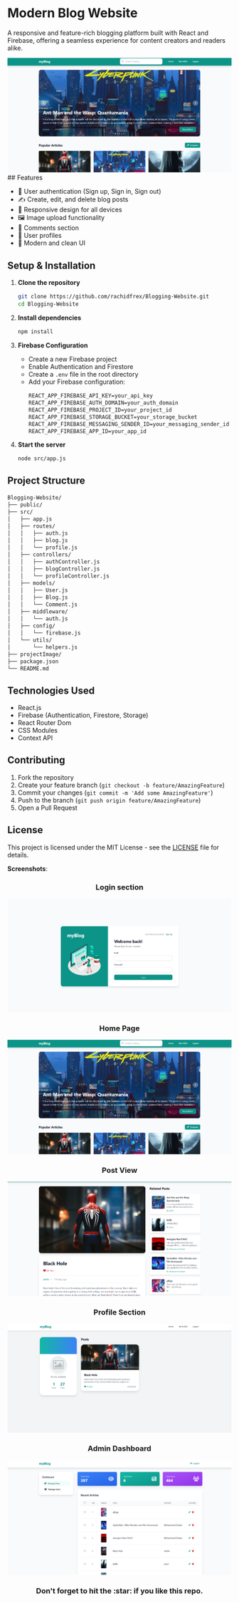 # Modern Blog Website

A responsive and feature-rich blogging platform built with React and Firebase, offering a seamless experience for content creators and readers alike.

<img src="projectImage\home-page.png">
## Features

- 🔐 User authentication (Sign up, Sign in, Sign out)
- ✍️ Create, edit, and delete blog posts
- 📱 Responsive design for all devices
- 🖼️ Image upload functionality
- 💬 Comments section
- 👤 User profiles
- 🎨 Modern and clean UI

## Setup & Installation

1. **Clone the repository**
   ```bash
   git clone https://github.com/rachidfrex/Blogging-Website.git
   cd Blogging-Website
   ```

2. **Install dependencies**
   ```bash
   npm install
   ```

3. **Firebase Configuration**
   - Create a new Firebase project
   - Enable Authentication and Firestore
   - Create a `.env` file in the root directory
   - Add your Firebase configuration:
     ```
     REACT_APP_FIREBASE_API_KEY=your_api_key
     REACT_APP_FIREBASE_AUTH_DOMAIN=your_auth_domain
     REACT_APP_FIREBASE_PROJECT_ID=your_project_id
     REACT_APP_FIREBASE_STORAGE_BUCKET=your_storage_bucket
     REACT_APP_FIREBASE_MESSAGING_SENDER_ID=your_messaging_sender_id
     REACT_APP_FIREBASE_APP_ID=your_app_id
     ```

4. **Start the server**
   ```bash
   node src/app.js
   ```

## Project Structure

```
Blogging-Website/
├── public/
├── src/
│   ├── app.js
│   ├── routes/
│   │   ├── auth.js
│   │   ├── blog.js
│   │   └── profile.js
│   ├── controllers/
│   │   ├── authController.js
│   │   ├── blogController.js
│   │   └── profileController.js
│   ├── models/
│   │   ├── User.js
│   │   ├── Blog.js
│   │   └── Comment.js
│   ├── middleware/
│   │   └── auth.js
│   ├── config/
│   │   └── firebase.js
│   └── utils/
│       └── helpers.js
├── projectImage/
├── package.json
└── README.md
```

## Technologies Used

- React.js
- Firebase (Authentication, Firestore, Storage)
- React Router Dom
- CSS Modules
- Context API

## Contributing

1. Fork the repository
2. Create your feature branch (`git checkout -b feature/AmazingFeature`)
3. Commit your changes (`git commit -m 'Add some AmazingFeature'`)
4. Push to the branch (`git push origin feature/AmazingFeature`)
5. Open a Pull Request

## License

This project is licensed under the MIT License - see the [LICENSE](LICENSE) file for details.

**Screenshots**: 

<h3 align="center"> Login section</h3>
<img src="projectImage\login.png">
<h3 align="center"> Home Page</h3>
<img src="projectImage\home-page.png">
<h3 align="center"> Post View</h3>
<img src="projectImage\post.png">
<h3 align="center"> Profile Section</h3>
<img src="projectImage\profile.png">
<h3 align="center"> Admin Dashboard </h3>
<img src="projectImage\dashboard.png">

<h3  align="center" > Don't forget to hit the :star: if you like this repo. </h3>

